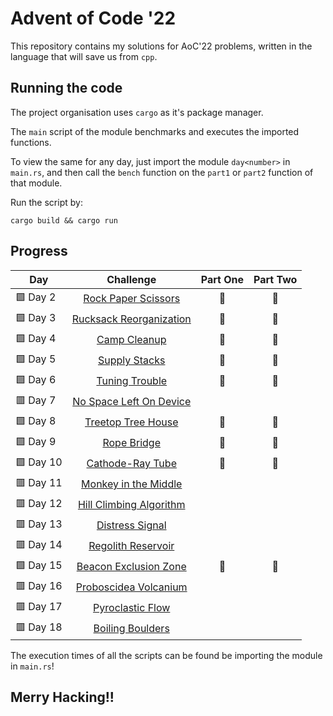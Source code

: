 # Advent of Code '22

This repository contains my solutions for AoC'22 problems, written in the language that will save us from `cpp`.

## Running the code

The project organisation uses `cargo` as it's package manager.

The `main` script of the module benchmarks and executes the imported functions.

To view the same for any day, just import the module `day<number>` in `main.rs`, and then call the `bench` function on the `part1` or `part2` function of that module.

Run the script by:

```
cargo build && cargo run
```

## Progress

| Day       |                 Challenge                 | Part One | Part Two |
| --------- | :---------------------------------------: | :------: | :------: |
| 🟩 Day 2  |   [Rock Paper Scissors](./src/day2.rs)    |    🌟    |    🌟    |
| 🟩 Day 3  | [Rucksack Reorganization](./src/day3.rs)  |    🌟    |    🌟    |
| 🟩 Day 4  |       [Camp Cleanup](./src/day4.rs)       |    🌟    |    🌟    |
| 🟩 Day 5  |      [Supply Stacks](./src/day5.rs)       |    🌟    |    🌟    |
| 🟩 Day 6  |      [Tuning Trouble](./src/day6.rs)      |    🌟    |    🌟    |
| 🟥 Day 7  | [No Space Left On Device](./src/day7.rs)  |          |          |
| 🟩 Day 8  |    [Treetop Tree House](./src/day8.rs)    |    🌟    |    🌟    |
| 🟩 Day 9  |       [Rope Bridge](./src/day9.rs)        |    🌟    |    🌟    |
| 🟩 Day 10 |    [Cathode-Ray Tube](./src/day10.rs)     |    🌟    |    🌟    |
| 🟥 Day 11 |  [Monkey in the Middle](./src/day11.rs)   |          |          |
| 🟥 Day 12 | [Hill Climbing Algorithm](./src/day12.rs) |          |          |
| 🟥 Day 13 |     [Distress Signal](./src/day13.rs)     |          |          |
| 🟥 Day 14 |   [Regolith Reservoir](./src/day14.rs)    |          |          |
| 🟩 Day 15 |  [Beacon Exclusion Zone](./src/day15.rs)  |    🌟    |    🌟    |
| 🟥 Day 16 |  [Proboscidea Volcanium](./src/day16.rs)  |          |          |
| 🟥 Day 17 |    [Pyroclastic Flow](./src/day17.rs)     |          |          |
| 🟥 Day 18 |    [Boiling Boulders](./src/day18.rs)     |          |          |

The execution times of all the scripts can be found be importing the module in `main.rs`!

## Merry Hacking!!
